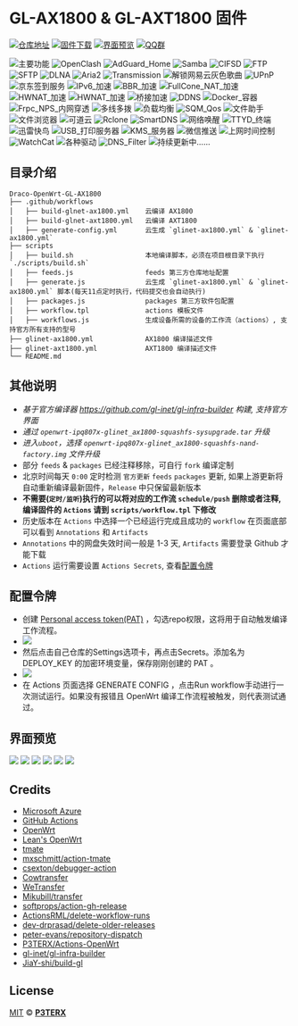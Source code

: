 # GL-AX1800 & GL-AXT1800 固件

[![仓库地址](https://img.shields.io/badge/仓库地址-点我-brightgreen?style=flat-square)](https://github.com/draco-china/Draco-OpenWrt-GL-AX1800)
[![固件下载](https://img.shields.io/badge/固件下载-点我-brightgreen?style=flat-square)](https://github.com/draco-china/Draco-OpenWrt-GL-AX1800/releases)
[![界面预览](https://img.shields.io/badge/界面预览-点我-brightgreen?style=flat-square)](#界面预览)
[![QQ群](https://img.shields.io/badge/QQ群-303121713-brightgreen?style=flat-square)](https://jq.qq.com/?_wv=1027&k=JVYytZpL)

![主要功能](https://img.shields.io/badge/主要功能:-blueviolet.svg?style=flat-square) ![OpenClash](https://img.shields.io/badge/-OpenClash-blue.svg?style=flat-square) ![AdGuard_Home](https://img.shields.io/badge/-AdGuard_Home-blue.svg?style=flat-square) ![Samba](https://img.shields.io/badge/-Samba-blue.svg?style=flat-square) ![CIFSD](https://img.shields.io/badge/-CIFSD-blue.svg?style=flat-square) ![FTP](https://img.shields.io/badge/-FTP-blue.svg?style=flat-square) ![SFTP](https://img.shields.io/badge/-SFTP-blue.svg?style=flat-square) ![DLNA](https://img.shields.io/badge/-DLNA-blue.svg?style=flat-square) ![Aria2](https://img.shields.io/badge/-Aria2-blue.svg?style=flat-square) ![Transmission](https://img.shields.io/badge/-Transmission-blue.svg?style=flat-square) ![解锁网易云灰色歌曲](https://img.shields.io/badge/-解锁网易云灰色歌曲-blue.svg?style=flat-square) ![UPnP](https://img.shields.io/badge/-UPnP-blue.svg?style=flat-square) ![京东签到服务](https://img.shields.io/badge/-京东签到服务-blue.svg?style=flat-square) ![IPv6_加速](https://img.shields.io/badge/-IPv6_加速-blue.svg?style=flat-square) ![BBR_加速](https://img.shields.io/badge/-BBR_加速-blue.svg?style=flat-square) ![FullCone_NAT_加速](https://img.shields.io/badge/-FullCone_NAT_加速-blue.svg?style=flat-square) ![HWNAT_加速](https://img.shields.io/badge/-SFE_加速-blue.svg?style=flat-square) ![HWNAT_加速](https://img.shields.io/badge/-HWNAT_加速-blue.svg?style=flat-square) ![桥接加速](https://img.shields.io/badge/-桥接加速-blue.svg?style=flat-square) ![DDNS](https://img.shields.io/badge/-DDNS-blue.svg?style=flat-square) ![Docker_容器](https://img.shields.io/badge/-Docker_容器-blue.svg?style=flat-square) ![Frpc_NPS_内网穿透](https://img.shields.io/badge/-Frpc_NPS_内网穿透-blue.svg?style=flat-square) ![多线多拨](https://img.shields.io/badge/-多线多拨-blue.svg?style=flat-square) ![负载均衡](https://img.shields.io/badge/-负载均衡-blue.svg?style=flat-square) ![SQM_Qos](https://img.shields.io/badge/-SQM_Qos-blue.svg?style=flat-square) ![文件助手](https://img.shields.io/badge/-文件助手-blue.svg?style=flat-square) ![文件浏览器](https://img.shields.io/badge/-文件浏览器-blue.svg?style=flat-square) ![可道云](https://img.shields.io/badge/-可道云-blue.svg?style=flat-square) ![Rclone](https://img.shields.io/badge/-Rclone-blue.svg?style=flat-square) ![SmartDNS](https://img.shields.io/badge/-SmartDNS-blue.svg?style=flat-square) ![网络唤醒](https://img.shields.io/badge/-网络唤醒-blue.svg?style=flat-square) ![TTYD_终端](https://img.shields.io/badge/-TTYD_终端-blue.svg?style=flat-square) ![迅雷快鸟](https://img.shields.io/badge/-迅雷快鸟-blue.svg?style=flat-square) ![USB_打印服务器](https://img.shields.io/badge/-USB_打印服务器-blue.svg?style=flat-square) ![KMS_服务器](https://img.shields.io/badge/-KMS_服务器-blue.svg?style=flat-square) ![微信推送](https://img.shields.io/badge/-微信推送-blue.svg?style=flat-square) ![上网时间控制](https://img.shields.io/badge/-上网时间控制-blue.svg?style=flat-square) ![WatchCat](https://img.shields.io/badge/-WatchCat-blue.svg?style=flat-square) ![各种驱动](https://img.shields.io/badge/-各种驱动-blue.svg?style=flat-square) ![DNS_Filter](https://img.shields.io/badge/-DNS_Filter-blue.svg?style=flat-square) ![持续更新中……](https://img.shields.io/badge/-持续更新中……-blue.svg?style=flat-square)

## 目录介绍

```tree
Draco-OpenWrt-GL-AX1800
├── .github/workflows
│   ├── build-glnet-ax1800.yml    云编译 AX1800
│   ├── build-glnet-axt1800.yml   云编译 AXT1800
│   ├── generate-config.yml       云生成 `glinet-ax1800.yml` & `glinet-ax1800.yml`
├── scripts
│   ├── build.sh                  本地编译脚本，必须在项目根目录下执行 `./scripts/build.sh`
│   ├── feeds.js                  feeds 第三方仓库地址配置
│   ├── generate.js               云生成 `glinet-ax1800.yml` & `glinet-ax1800.yml` 脚本(每天11点定时执行，代码提交也会自动执行)
│   ├── packages.js               packages 第三方软件包配置
│   ├── workflow.tpl              actions 模板文件
│   ├── workflows.js              生成设备所需的设备的工作流（actions）, 支持官方所有支持的型号
├── glinet-ax1800.yml             AX1800 编译描述文件
├── glinet-axt1800.yml            AXT1800 编译描述文件
└── README.md
```

## 其他说明

- *基于官方编译器 <https://github.com/gl-inet/gl-infra-builder> 构建, 支持官方界面*
- *通过  `openwrt-ipq807x-glinet_ax1800-squashfs-sysupgrade.tar` 升级*
- *进入`uboot`，选择 `openwrt-ipq807x-glinet_ax1800-squashfs-nand-factory.img` 文件升级*
- 部分 `feeds` & `packages` 已经注释移除，可自行 `fork` 编译定制
- 北京时间每天 `0:00` 定时检测 `官方更新` `feeds`  `packages` 更新, 如果上游更新将自动重新编译最新固件，`Release` 中只保留最新版本
- **不需要(`定时/监听`)执行的可以将对应的工作流 `schedule/push` 删除或者注释, 编译固件的 `Actions` 请到 `scripts/workflow.tpl` 下修改**
- 历史版本在 `Actions` 中选择一个已经运行完成且成功的 `workflow` 在页面底部可以看到 `Annotations` 和 `Artifacts`
- `Annotations` 中的网盘失效时间一般是 1-3 天, `Artifacts` 需要登录 Github 才能下载
- `Actions` 运行需要设置 `Actions Secrets`, 查看[配置令牌](#配置令牌)

## 配置令牌

- 创建 [Personal access token(PAT)](https://github.com/settings/tokens/new) ，勾选repo权限，这将用于自动触发编译工作流程。
- ![](./preview/WX20220711-202547%402x.png)
- 然后点击自己仓库的Settings选项卡，再点击Secrets。添加名为 DEPLOY_KEY 的加密环境变量，保存刚刚创建的 PAT 。
- ![](./preview/WX20220711-202739%402x.png)
- 在 Actions 页面选择 GENERATE CONFIG ，点击Run workflow手动进行一次测试运行。如果没有报错且 OpenWrt 编译工作流程被触发，则代表测试通过。

## 界面预览

![](./preview/WX20220712-093843@2x.png)
![](./preview/WX20220712-093936@2x.png)
![](./preview/WX20220712-093945@2x.png)
![](./preview/WX20220712-093955@2x.png)
![](./preview/WX20220712-094004@2x.png)
![](./preview/WX20220712-094014@2x.png)

## Credits

- [Microsoft Azure](https://azure.microsoft.com)
- [GitHub Actions](https://github.com/features/actions)
- [OpenWrt](https://github.com/openwrt/openwrt)
- [Lean's OpenWrt](https://github.com/coolsnowwolf/lede)
- [tmate](https://github.com/tmate-io/tmate)
- [mxschmitt/action-tmate](https://github.com/mxschmitt/action-tmate)
- [csexton/debugger-action](https://github.com/csexton/debugger-action)
- [Cowtransfer](https://cowtransfer.com)
- [WeTransfer](https://wetransfer.com/)
- [Mikubill/transfer](https://github.com/Mikubill/transfer)
- [softprops/action-gh-release](https://github.com/softprops/action-gh-release)
- [ActionsRML/delete-workflow-runs](https://github.com/ActionsRML/delete-workflow-runs)
- [dev-drprasad/delete-older-releases](https://github.com/dev-drprasad/delete-older-releases)
- [peter-evans/repository-dispatch](https://github.com/peter-evans/repository-dispatch)
- [P3TERX/Actions-OpenWrt](https://github.com/P3TERX/Actions-OpenWrt)
- [gl-inet/gl-infra-builder](https://github.com/gl-inet/gl-infra-builder)
- [JiaY-shi/build-gl](https://github.com/JiaY-shi/build-gl.inet)

## License

[MIT](https://github.com/P3TERX/Actions-OpenWrt/blob/main/LICENSE) © [**P3TERX**](https://p3terx.com)
